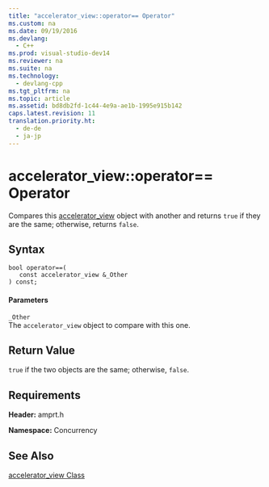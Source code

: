 ```yaml
---
title: "accelerator_view::operator== Operator"
ms.custom: na
ms.date: 09/19/2016
ms.devlang: 
  - C++
ms.prod: visual-studio-dev14
ms.reviewer: na
ms.suite: na
ms.technology: 
  - devlang-cpp
ms.tgt_pltfrm: na
ms.topic: article
ms.assetid: bd8db2fd-1c44-4e9a-ae1b-1995e915b142
caps.latest.revision: 11
translation.priority.ht: 
  - de-de
  - ja-jp
---
```

# accelerator_view::operator== Operator
Compares this [accelerator_view](../vs140/accelerator_view-Class.md) object with another and returns `true` if they are the same; otherwise, returns `false`.  
  
## Syntax  
  
```  
bool operator==(  
   const accelerator_view &_Other                       
) const;  
```  
  
#### Parameters  
 `_Other`  
 The `accelerator_view` object to compare with this one.  
  
## Return Value  
 `true` if the two objects are the same; otherwise, `false`.  
  
## Requirements  
 **Header:** amprt.h  
  
 **Namespace:** Concurrency  
  
## See Also  
 [accelerator_view Class](../vs140/accelerator_view-Class.md)